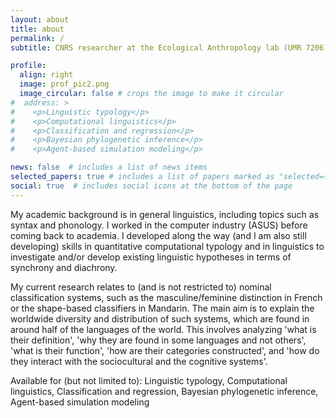 ```yaml
---
layout: about
title: about
permalink: /
subtitle: CNRS researcher at the Ecological Anthropology lab (UMR 7206), <a href='https://www.ecoanthropologie.fr/fr/annuaire/allassonniere-tang-marc-9269'>National Museum of Natural History</a> in Paris.

profile:
  align: right
  image: prof_pic2.png
  image_circular: false # crops the image to make it circular
#  address: >
#    <p>Linguistic typology</p>
#    <p>Computational linguistics</p>
#    <p>Classification and regression</p>
#    <p>Bayesian phylogenetic inference</p>
#    <p>Agent-based simulation modeling</p>

news: false  # includes a list of news items
selected_papers: true # includes a list of papers marked as "selected={true}"
social: true  # includes social icons at the bottom of the page
---
```


My academic background is in general linguistics, including topics such as syntax and phonology. I worked in the computer industry (ASUS) before coming back to academia. I developed along the way (and I am also still developing) skills in quantitative computational typology and in linguistics to investigate and/or develop existing linguistic hypotheses in terms of synchrony and diachrony. 

My current research relates to (and is not restricted to) nominal classification systems, such as the masculine/feminine distinction in French or the shape-based classifiers in Mandarin. The main aim is to explain the worldwide diversity and distribution of such systems, which are found in around half of the languages of the world. This involves analyzing 'what is their definition', 'why they are found in some languages and not others', 'what is their function', 'how are their categories constructed', and 'how do they interact with the sociocultural and the cognitive systems'.

Available for (but not limited to): Linguistic typology, Computational linguistics, Classification and regression, Bayesian phylogenetic inference, Agent-based simulation modeling
